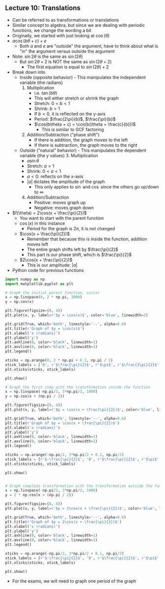## Lecture 10: Translations
- Can be referred to as transformations or translations
- Similar concept to algebra, but since we are dealing with periodic functions, we change the wording a bit
- Originally, we started with just looking at $\cos(\theta)$
- $a\cos(b \theta +c) + e$
  - Both $a$ and $e$ are "outside" the argument, have to think about what is "in" the argument versus outside the argument
- Note: $\sin 2 \theta$ is the same as $\sin(2\theta)$
  - But $\sin 2 \theta + 2$ is NOT the same as $\sin(2\theta + 2)$
    - The first equation is equal to $\sin(2\theta) + 2$
- Break down into
  - Inside (opposite behavior) - This manipulates the independent variable (the radians)
    1. Multiplication
       - i.e. $\tan(b\theta)$
       - This will either stretch or shrink the graph
       - Stretch: $0 \lt b \lt 1$
       - Shrink: $b \gt 1$
       - If $b \lt 0$, it is reflected on the y-axis
       - Period: $\frac{2\pi}{b}$, $\frac{\pi}{b}$
       - $\cos(b\theta + c) = \cos(b(\theta + \frac{c}{b}))$
         - This is similar to GCF factoring
    2. Addition/Subtraction ("phase shift")
       - If there is addition, the graph moves to the left
       - If there is subtraction, the graph moves to the right
  - Outside ("natural" behavior) - This manipulates the dependent variable (the y values)
    3. Multiplication
       - $a\sin \theta$
       - Stretch: $a \gt 1$
       - Shrink: $0 \lt a \lt 1$
       - $a \lt 0$: reflects on the x-axis
       - $|a|$ dictates the amplitude of the graph
         - This only applies to $\sin$ and $\cos$ since the others go up/down to $\infty$
    4. Addition/Subtraction
       - Positive: moves graph up
       - Negative: moves graph down
- $f(\theta) = 2\cos(x + \frac{\pi}{2})$
  - You want to start with the parent function
  - $\cos(x)$ in this instance
    - Period for the graph is $2\pi$, it is not changed
  - $\cos(x + \frac{\pi}{2})$
    - Remember that because this is inside the function, addition moves left
    - The entire graph shifts left by $\frac{\pi}{2}$
    - This part is our phase shift, which is $\frac{\pi}{2}$
  - $2\cos(x + \frac{\pi}{2})$
    - This is our amplitude: $|a|$
- Python code for previous functions
```python
import numpy as np
import matplotlib.pyplot as plt

# Graph the initial parent function, cos(x)
x = np.linspace(0, 2 * np.pi, 1000)
y = np.cos(x)

plt.figure(figsize=(8, 4))
plt.plot(x, y, label=r'$y = \cos(x)$', color='blue', linewidth=2)

plt.grid(True, which='both', linestyle='--', alpha=0.6)
plt.title(r'Graph of $y = \cos(x)$')
plt.xlabel('x (radians)')
plt.ylabel('y')
plt.axhline(0, color='black', linewidth=1)
plt.axvline(0, color='black', linewidth=1)
plt.legend()

xticks = np.arange(0, 2 * np.pi + 0.1, np.pi / 2)
xtick_labels = ['0', r'$\frac{\pi}{2}$', r'$\pi$', r'$\frac{3\pi}{2}$', r'$2\pi$']
plt.xticks(xticks, xtick_labels)

plt.show()

# Graph the first step with the transformation inside the function
x = np.linspace(-np.pi/2, 3*np.pi/2, 1000)
y = np.cos(x + (np.pi / 2))

plt.figure(figsize=(8, 4))
plt.plot(x, y, label=r'$y = \cos(x + \frac{\pi}{2})$', color='blue', linewidth=2)

plt.grid(True, which='both', linestyle='--', alpha=0.6)
plt.title(r'Graph of $y = \cos(x + \frac{\pi}{2})$')
plt.xlabel('x (radians)')
plt.ylabel('y')
plt.axhline(0, color='black', linewidth=1)
plt.axvline(0, color='black', linewidth=1)
plt.legend()

xticks = np.arange(-np.pi/2, 3*np.pi/2 + 0.1, np.pi/2)
xtick_labels = [r'$-\frac{\pi}{2}$', '0', r'$\frac{\pi}{2}$', r'$\pi$', r'$\frac{3\pi}{2}$']
plt.xticks(xticks, xtick_labels)

plt.show()


# Graph complete transformation with the transformation outside the function
x = np.linspace(-np.pi/2, 3*np.pi/2, 1000)
y = 2 * np.cos(x + (np.pi / 2))

plt.figure(figsize=(8, 4))
plt.plot(x, y, label=r'$y = 2\cos(x + \frac{\pi}{2})$', color='blue', linewidth=2)

plt.grid(True, which='both', linestyle='--', alpha=0.6)
plt.title(r'Graph of $y = 2\cos(x + \frac{\pi}{2})$')
plt.xlabel('x (radians)')
plt.ylabel('y')
plt.axhline(0, color='black', linewidth=1)
plt.axvline(0, color='black', linewidth=1)
plt.legend()

xticks = np.arange(-np.pi/2, 3*np.pi/2 + 0.1, np.pi/2)
xtick_labels = [r'$-\frac{\pi}{2}$', '0', r'$\frac{\pi}{2}$', r'$\pi$', r'$\frac{3\pi}{2}$']
plt.xticks(xticks, xtick_labels)

plt.show()
```
- For the exams, we will need to graph one period of the graph